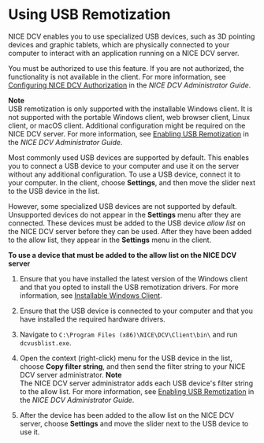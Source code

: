 # Using USB Remotization<a name="using-usb"></a>

NICE DCV enables you to use specialized USB devices, such as 3D pointing devices and graphic tablets, which are physically connected to your computer to interact with an application running on a NICE DCV server\.

You must be authorized to use this feature\. If you are not authorized, the functionality is not available in the client\. For more information, see [Configuring NICE DCV Authorization](https://docs.aws.amazon.com/dcv/latest/adminguide/security-authorization.html) in the *NICE DCV Administrator Guide*\.

**Note**  
USB remotization is only supported with the installable Windows client\. It is not supported with the portable Windows client, web browser client, Linux client, or macOS client\. Additional configuration might be required on the NICE DCV server\. For more information, see [Enabling USB Remotization](https://docs.aws.amazon.com/dcv/latest/adminguide/manage-usb-remote.html) in the *NICE DCV Administrator Guide*\.

Most commonly used USB devices are supported by default\. This enables you to connect a USB device to your computer and use it on the server without any additional configuration\. To use a USB device, connect it to your computer\. In the client, choose **Settings**, and then move the slider next to the USB device in the list\.

However, some specialized USB devices are not supported by default\. Unsupported devices do not appear in the **Settings** menu after they are connected\. These devices must be added to the USB device *allow list* on the NICE DCV server before they can be used\. After they have been added to the allow list, they appear in the **Settings** menu in the client\.

**To use a device that must be added to the allow list on the NICE DCV server**

1. Ensure that you have installed the latest version of the Windows client and that you opted to install the USB remotization drivers\. For more information, see [Installable Windows Client](client-windows.md#client-windows-install)\.

1. Ensure that the USB device is connected to your computer and that you have installed the required hardware drivers\.

1. Navigate to `C:\Program Files (x86)\NICE\DCV\Client\bin\` and run `dcvusblist.exe`\.

1. Open the context \(right\-click\) menu for the USB device in the list, choose **Copy filter string**, and then send the filter string to your NICE DCV server administrator\.
**Note**  
The NICE DCV server administrator adds each USB device's filter string to the allow list\. For more information, see [Enabling USB Remotization](https://docs.aws.amazon.com/dcv/latest/adminguide/manage-usb-remote.html) in the *NICE DCV Administrator Guide*\.

1. After the device has been added to the allow list on the NICE DCV server, choose **Settings** and move the slider next to the USB device to use it\.